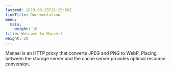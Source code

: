```yaml
---
lastmod: 2019-08-25T15:25:50Z
linkTitle: Documentation
menu:
  main:
    weight: 10
title: Welcome to Manael!
weight: 20
---
```


Manael is an HTTP proxy that converts JPEG and PNG to WebP. Placing between the storage server and the cache server provides optimal resource conversion.
